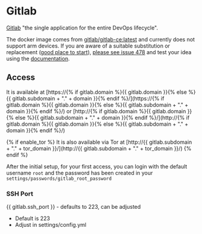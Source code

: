 # Gitlab

[Gitlab](https://docs.gitlab.com/) "the single application for the entire DevOps lifecycle".

The docker image comes from [gitlab/gitlab-ce:latest](https://hub.docker.com/r/gitlab/gitlab-ce)
and currently does not support arm devices.
If you are aware of a suitable substitution or replacement ([good place to start](https://hub.docker.com/search?q=%20gitlab&type=image&architecture=arm%2Carm64)),
 [please see issue 478](https://gitlab.com/NickBusey/HomelabOS/-/issues/478)
and test your idea using the [documentation](https://homelabos.com/docs/development/adding_services/).

## Access

It is available at [https://{% if gitlab.domain %}{{ gitlab.domain }}{% else %}{{ gitlab.subdomain + "." + domain }}{% endif %}/](https://{% if gitlab.domain %}{{ gitlab.domain }}{% else %}{{ gitlab.subdomain + "." + domain }}{% endif %}/) or [http://{% if gitlab.domain %}{{ gitlab.domain }}{% else %}{{ gitlab.subdomain + "." + domain }}{% endif %}/](http://{% if gitlab.domain %}{{ gitlab.domain }}{% else %}{{ gitlab.subdomain + "." + domain }}{% endif %}/)

{% if enable_tor %}
It is also available via Tor at [http://{{ gitlab.subdomain + "." + tor_domain }}/](http://{{ gitlab.subdomain + "." + tor_domain }}/)
{% endif %}

After the initial setup, for your first access, you can login with the default username `root` and the password has been created in your `settings/passwords/gitlab_root_password`

### SSH Port
{{ gitlab.ssh_port }} - defaults to 223, can be adjusted
- Default is 223
- Adjust in settings/config.yml
